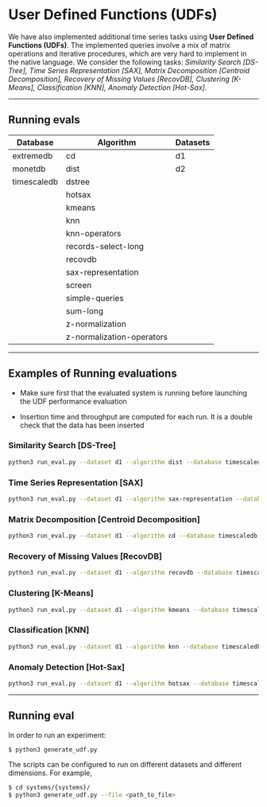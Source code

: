 # User Defined Functions (UDFs)

We have also implemented additional time series tasks using **User Defined Functions (UDFs)**. The implemented queries involve a mix of matrix operations and iterative procedures, which are very hard to implement in the native language. We consider the following tasks: _Similarity Search [DS-Tree], Time Series Representation [SAX], Matrix Decomposition [Centroid Decomposition], Recovery of Missing Values [RecovDB], Clustering [K-Means], Classification [KNN], Anomaly Detection [Hot-Sax]_.
___

## Running evals

| Database | Algorithm | Datasets |
| ------ | ------ | ------ |
| extremedb | cd| d1 |
| monetdb | dist | d2 |
| timescaledb | dstree |  |
|  | hotsax |  |
|  | kmeans | |
|  | knn | |
|  | knn-operators | |
|  | records-select-long | |
| | recovdb | |
| | sax-representation | |
| | screen | |
| | simple-queries | |
| | sum-long | |
| | z-normalization | |
| | z-normalization-operators | |

___
## Examples of Running evaluations

- Make sure first that the evaluated system is running before launching the UDF performance evaluation

- Insertion time and throughput are computed for each run. It is a double check that the data has been inserted

### Similarity Search [DS-Tree]


```bash
python3 run_eval.py --dataset d1 --algorithm dist --database timescaledb
```

### Time Series Representation [SAX]

```bash
python3 run_eval.py --dataset d1 --algorithm sax-representation --database timescaledb
```



### Matrix Decomposition [Centroid Decomposition]

```bash
python3 run_eval.py --dataset d1 --algorithm cd --database timescaledb
```



### Recovery of Missing Values [RecovDB]

```bash
python3 run_eval.py --dataset d1 --algorithm recovdb --database timescaledb
```

### Clustering [K-Means]

```bash
python3 run_eval.py --dataset d1 --algorithm kmeans --database timescaledb
```


### Classification [KNN]

```bash
python3 run_eval.py --dataset d1 --algorithm knn --database timescaledb
```


### Anomaly Detection [Hot-Sax]

```bash
python3 run_eval.py --dataset d1 --algorithm hotsax --database timescaledb
```

___
## Running eval

In order to run an experiment:

```bash
$ python3 generate_udf.py
```

The scripts can be configured to run on different datasets and different dimensions. For example,
```bash
$ cd systems/{systems}/
$ python3 generate_udf.py --file <path_to_file> 
```
